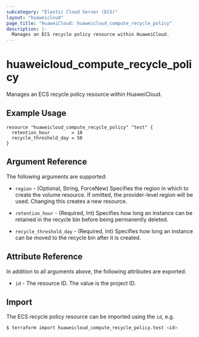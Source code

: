 ```yaml
---
subcategory: "Elastic Cloud Server (ECS)"
layout: "huaweicloud"
page_title: "HuaweiCloud: huaweicloud_compute_recycle_policy"
description: |-
  Manages an ECS recycle policy resource within HuaweiCloud.
---
```


# huaweicloud_compute_recycle_policy

Manages an ECS recycle policy resource within HuaweiCloud.

## Example Usage

```hcl
resource "huaweicloud_compute_recycle_policy" "test" {
  retention_hour        = 10
  recycle_threshold_day = 50
}
```

## Argument Reference

The following arguments are supported:

* `region` - (Optional, String, ForceNew) Specifies the region in which to create the volume resource. If omitted, the
  provider-level region will be used. Changing this creates a new resource.

* `retention_hour` - (Required, Int) Specifies how long an instance can be retained in the recycle bin before being
  permanently deleted.

* `recycle_threshold_day` - (Required, Int) Specifies how long an instance can be moved to the recycle bin after it is created.

## Attribute Reference

In addition to all arguments above, the following attributes are exported:

* `id` - The resource ID. The value is the project ID.

## Import

The ECS recycle policy resource can be imported using the `id`, e.g.

```bash
$ terraform import huaweicloud_compute_recycle_policy.test <id>
```
